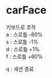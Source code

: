 # carFace

키보드로 조작<br>
a : 스로틀 -60%<br>
s : 스로틀 -1%<br>
d : 스로틀 +1%<br>
f : 스로틀 +60%<br>

q : 세션 종료
